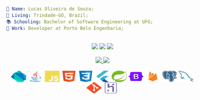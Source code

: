 


```yaml
👤 Name: Lucas Oliveira de Souza;
📍 Living: Trindade-GO, Brazil;
📚 Schooling: Bachelor of Software Engineering at UFG;
💼 Work: Developer at Porto Belo Engenharia;
```


<br/>
<div align="center">
<a href="https://instagram.com/lucas.olisouza" target="_blank"><img src="https://img.shields.io/badge/-Instagram-%23E4405F?style=for-the-badge&logo=instagram&logoColor=white" target="_blank"></a>
<a href = "mailto:lycasoliveira@gmail.com"><img src="https://img.shields.io/badge/Gmail-D14836?style=for-the-badge&logo=gmail&logoColor=white" target="_blank"></a>
<a href="https://www.linkedin.com/in/lucas-oliveira-de-souza-0318a5174" target="_blank"><img src="https://img.shields.io/badge/-LinkedIn-%230077B5?style=for-the-badge&logo=linkedin&logoColor=white" target="_blank"></a>   
</div>


<br/>
<div align="center">
  <a href="https://github.com/lucasoliveirasouza">
    <img height="160em" src="https://github-readme-stats.vercel.app/api?username=lucasoliveirasouza&show_icons=true&theme=algolia&include_all_commits=true&count_private=true"/>
    <img height="160em" src="https://github-readme-stats.vercel.app/api/top-langs/?username=lucasoliveirasouza&layout=compact&langs_count=7&theme=algolia&include_all_commits=true&count_private=true"/>
  </a>
</div>
 
 
<br/>
<div align="center">
  
 <img align="center" title="Dart" height="30" width="40" src="https://raw.githubusercontent.com/devicons/devicon/master/icons/dart/dart-original.svg">
 <img align="center" title="Java" height="30" width="40" src="https://raw.githubusercontent.com/devicons/devicon/master/icons/java/java-original.svg">
 <img align="center" title="Javascript" height="30" width="40" src="https://raw.githubusercontent.com/devicons/devicon/master/icons/javascript/javascript-plain.svg">
 <img align="center" title="HTML" height="30" width="40" src="https://raw.githubusercontent.com/devicons/devicon/master/icons/html5/html5-original.svg">
 <img align="center" title="CSS" height="30" width="40" src="https://raw.githubusercontent.com/devicons/devicon/master/icons/css3/css3-original.svg">
 <img align="center" title="Flutter" height="30" width="40" src="https://raw.githubusercontent.com/devicons/devicon/master/icons/flutter/flutter-original.svg">
 <img align="center" title="Spring" height="30" width="40" src="https://raw.githubusercontent.com/devicons/devicon/master/icons/spring/spring-original.svg">
 <img align="center" title="Bootstrap" height="30" width="40" src="https://raw.githubusercontent.com/devicons/devicon/master/icons/bootstrap/bootstrap-original.svg">
   <img align="center" title="Firebase" height="30" width="40" src="https://raw.githubusercontent.com/devicons/devicon/master/icons/firebase/firebase-plain.svg">
 <img align="center" title="Postgres" height="30" width="40" src="https://raw.githubusercontent.com/devicons/devicon/master/icons/postgresql/postgresql-original.svg">
 <img align="center" title="MySql" height="30" width="40" src="https://raw.githubusercontent.com/devicons/devicon/master/icons/mysql/mysql-original.svg">
 <img align="center" title="GIT" height="30" width="40" src="https://raw.githubusercontent.com/devicons/devicon/master/icons/git/git-original.svg">   <img align="center" title="Heroku" height="30" width="40" src="https://raw.githubusercontent.com/devicons/devicon/master/icons/heroku/heroku-original.svg">
  
 
 
</div>
          
          
          
          
          
          
          
